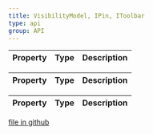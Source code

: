 ```yaml
---
title: VisibilityModel, IPin, IToolbar
type: api
group: API
---
```



Property|Type|Description
---|---|---



Property|Type|Description
---|---|---



Property|Type|Description
---|---|---

[file in github](https://github.com/qgrid/ng2/core/visibility.model.d.ts)

